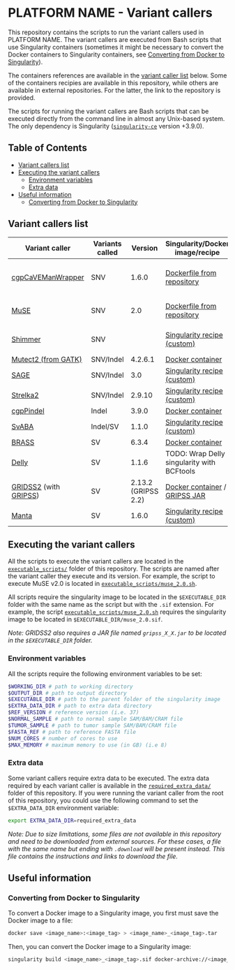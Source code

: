 # PLATFORM NAME - Variant callers<!-- omit in toc -->

This repository contains the scripts to run the variant callers used in PLATFORM NAME. The variant callers are executed from Bash scripts that use Singularity containers (sometimes it might be necessary to convert the Docker containers to Singularity containers, see [Converting from Docker to Singularity](#converting-from-docker-to-singularity)).

The containers references are available in the [variant caller list](#variant-callers-list) below. Some of the containers recipies are available in this repository, while others are available in external repositories. For the latter, the link to the repository is provided.

The scripts for running the variant callers are Bash scripts that can be executed directly from the command line in almost any Unix-based system. The only dependency is Singularity ([`singularity-ce`](https://sylabs.io/singularity/) version +3.9.0).

## Table of Contents<!-- omit in toc -->
- [Variant callers list](#variant-callers-list)
- [Executing the variant callers](#executing-the-variant-callers)
  - [Environment variables](#environment-variables)
  - [Extra data](#extra-data)
- [Useful information](#useful-information)
  - [Converting from Docker to Singularity](#converting-from-docker-to-singularity)


## Variant callers list

| Variant caller                                                                                                                   | Variants called | Version             | Singularity/Docker image/recipe                                                                                                                                                                                                                                | Notes                                          |
| -------------------------------------------------------------------------------------------------------------------------------- | --------------- | ------------------- | -------------------------------------------------------------------------------------------------------------------------------------------------------------------------------------------------------------------------------------------------------------- | ---------------------------------------------- |
| [cgpCaVEManWrapper](https://github.com/cancerit/cgpCaVEManWrapper)                                                               | SNV             | 1.6.0               | [Dockerfile from repository](https://github.com/cancerit/cgpCaVEManWrapper/tree/1.16.0)                                                                                                                                                                        | Requires cgpPindel v3.9.0 to be executed first |
| [MuSE](https://github.com/wwylab/MuSE)                                                                                           | SNV             | 2.0                 | [Dockerfile from repository](https://github.com/wwylab/MuSE/tree/0c1be9aba1a9772fcab33dca49805f9ffaa3370c)                                                                                                                                                     | Does not work with CRAM files                  |
| [Shimmer](https://github.com/nhansen/Shimmer)                                                                                    | SNV             |                     | [Singularity recipe (custom)](./container_recipies/shimmer.def)                                                                                                                                                                                                | Does not work with CRAM files                  |
| [Mutect2 (from GATK)](https://gatk.broadinstitute.org/hc/en-us/articles/360037593851-Mutect2)                                    | SNV/Indel       | 4.2.6.1             | [Docker container](https://hub.docker.com/layers/broadinstitute/gatk/4.2.6.1/images/sha256-21c3cb43b7d11891ed4b63cc7274f20187f00387cfaa0433b3e7991b5be34dbe)                                                                                                   |                                                |
| [SAGE](https://github.com/hartwigmedical/hmftools/blob/master/sage)                                                              | SNV/Indel       | 3.0                 | [Singularity recipe (custom)](./container_recipies/sage_3_0.def)                                                                                                                                                                                               |                                                |
| [Strelka2](https://github.com/Illumina/strelka)                                                                                  | SNV/Indel       | 2.9.10              | [Singularity recipe (custom)](./container_recipies/strelka_2_9_10.def)                                                                                                                                                                                         |                                                |
| [cgpPindel](https://github.com/cancerit/cgpPindel)                                                                               | Indel           | 3.9.0               | [Docker container](https://quay.io/repository/wtsicgp/cgppindel?tab=tags&tag=3.9.0)                                                                                                                                                                            |                                                |
| [SvABA](https://github.com/walaj/svaba)                                                                                          | Indel/SV        | 1.1.0               | [Singularity recipe (custom)](./container_recipies/svaba_1_1_0.def)                                                                                                                                                                                            |                                                |
| [BRASS](https://github.com/cancerit/BRASS)                                                                                       | SV              | 6.3.4               | [Docker container](http://quay.io/wtsicgp/brass:6.3.4)                                                                                                                                                                                                         |                                                |
| [Delly](https://github.com/dellytools/delly)                                                                                     | SV              | 1.1.6               | TODO: Wrap Delly singularity with BCFtools                                                                                                                                                                                                                     |                                                |
| [GRIDSS2](https://github.com/PapenfussLab/gridss) (with [GRIPSS](https://github.com/hartwigmedical/hmftools/tree/master/gripss)) | SV              | 2.13.2 (GRIPSS 2.2) | [Docker container](https://hub.docker.com/layers/gridss/gridss/2.13.2/images/sha256-14915db77af89b1a3ac0b705362fefb6be12ae0f80b1f8e2221656375a0e0d86) / [GRIPSS JAR](https://github.com/hartwigmedical/hmftools/releases/download/gripss-v2.2/gripss_v2.2.jar) | Requires `gripss_2_2.jar`                      |
| [Manta](https://github.com/Illumina/manta)                                                                                       | SV              | 1.6.0               | [Singularity recipe (custom)](./container_recipies/manta_1_6_0.def)                                                                                                                                                                                            |                                                |


## Executing the variant callers

All the scripts to execute the variant callers are located in the [`executable_scripts/`](executable_scripts/) folder of this repository. The scripts are named after the variant caller they execute and its version. For example, the script to execute MuSE v2.0 is located in [`executable_scripts/muse_2.0.sh`](executable_scripts/muse_2.0.sh).

All scripts require the singularity image to be located in the `$EXECUTABLE_DIR` folder with the same name as the script but with the `.sif` extension. For example, the script [`executable_scripts/muse_2.0.sh`](executable_scripts/muse_2.0.sh) requires the singularity image to be located in `$EXECUTABLE_DIR/muse_2.0.sif`.

_Note: GRIDSS2 also requires a JAR file named `gripss_X_X.jar` to be located in the `$EXECUTABLE_DIR` folder._

### Environment variables

All the scripts require the following environment variables to be set:

```bash
$WORKING_DIR # path to working directory
$OUTPUT_DIR # path to output directory
$EXECUTABLE_DIR # path to the parent folder of the singularity image
$EXTRA_DATA_DIR # path to extra data directory
$REF_VERSION # reference version (i.e. 37)
$NORMAL_SAMPLE # path to normal sample SAM/BAM/CRAM file
$TUMOR_SAMPLE # path to tumor sample SAM/BAM/CRAM file
$FASTA_REF # path to reference FASTA file
$NUM_CORES # number of cores to use
$MAX_MEMORY # maximum memory to use (in GB) (i.e 8)
```

### Extra data

Some variant callers require extra data to be executed. The extra data required by each variant caller is available in the [`required_extra_data/`](required_extra_data/) folder of this repository. If you were running the variant caller from the root of this repository, you could use the following command to set the `$EXTRA_DATA_DIR` environment variable:

```bash
export EXTRA_DATA_DIR=required_extra_data
```

_Note: Due to size limitations, some files are not available in this repository and need to be downloaded from external sources. For these cases, a file with the same name but ending with `.download` will be present instead. This file contains the instructions and links to download the file._

## Useful information

### Converting from Docker to Singularity

To convert a Docker image to a Singularity image, you first must save the Docker image to a file:

```bash
docker save <image_name>:<image_tag> > <image_name>_<image_tag>.tar
```

Then, you can convert the Docker image to a Singularity image:

```bash
singularity build <image_name>_<image_tag>.sif docker-archive://<image_name>_<image_tag>.tar
```